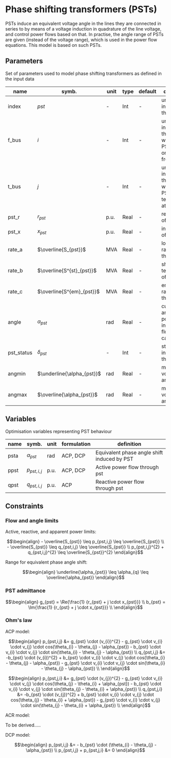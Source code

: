 # Phase shifting transformers (PSTs)

PSTs induce an equivalent voltage angle in the lines they are connected in series to by means of a voltage induction in quadrature of the line voltage, and control power flows based on that. In practise, the angle range of PSTs are given (instead of the voltage range), which is used in the power flow equations. This model is based on such PSTs.

## Parameters

Set of parameters used to model phase shifting transformers as defined in the input data

| name          | symb.                     | unit  | type      | default  | definition                                                           |
|---------------|---------------------------|-------|-----------|----------|----------------------------------------------------------------------|
| index         | $pst$                      | -     | Int       | -        | unique index of the PST                                  |
| f_bus         | $i$                       | -     | Int       | -        | unique index of the bus to which the PST is originating from |
| t_bus         | $j$                       | -     | Int       | -        | unique index of the bus to which the PST is terminating at |
| pst_r        | $r_{pst}$                | p.u.  | Real      | -        | resistance of the PST |
| pst_x        | $x_{pst}$                | p.u.  | Real      | -        | inductance of the PST |
| rate_a        | $\overline{S_{pst}}$     | MVA   | Real      | -        | long term rating of the PST |
| rate_b        | $\overline{S^{st}_{pst}}$| MVA   | Real      | -        | short term term rating of the PST |
| rate_c        | $\overline{S^{em}_{pst}}$| MVA   | Real      | -        | emergency rating of the PST |
| angle         | $\alpha_{pst}$            | rad     | Real       | -        | current angle set point (used in power flow calculation) |
| pst_status    | $\delta_{pst}$            | -     | Int       | -        | status indicator of the PST |
| angmin      | $\underline{\alpha_{pst}}$ |rad  | Real      | -        | minimum voltage angle shift |
| angmax      | $\overline{\alpha_{pst}}$  | rad  | Real      | -        | maximum voltage angle shift |

## Variables

Optimisation variables representing PST behaviour

| name          | symb.                 | unit  | formulation     | definition                                                                 |
|---------------|-----------------------|-------|-----------------|----------------------------------------------------------------------------|  
| psta          |$\alpha_{pst}$         | rad   | ACP, DCP        | Equivalent phase angle shift induced by PST |
| ppst          |$p_{pst,i,j}$           | p.u.  | ACP, DCP        | Active power flow through pst |
| qpst          |$q_{pst,i,j}$           | p.u.  | ACP             | Reactive power flow through pst |

## Constraints

### Flow and angle limits

Active, reactive, and apparent power limits:
```math
\begin{align}
- \overline{S_{pst}} \leq p_{pst,i,j} \leq \overline{S_{pst}} \\
- \overline{S_{pst}} \leq q_{pst,i,j} \leq \overline{S_{pst}} \\
p_{pst,i,j}^{2} + q_{pst,i,j}^{2} \leq \overline{S_{pst}}^{2}
\end{align}
```

Range for equivalent phase angle shift:
```math
\begin{align}
\underline{\alpha_{pst}} \leq \alpha_{q} \leq \overline{\alpha_{pst}}
\end{align}
```

### PST admittance
```math
\begin{align}
g_{pst} = \Re{\frac{1} {r_{pst} + j \cdot x_{pst}}} \\
b_{pst} = \Im{\frac{1} {r_{pst} + j \cdot x_{pst}}} \\
\end{align}
```

### Ohm's law
ACP model:
```math
\begin{align}
p_{pst,i,j} &= g_{pst} \cdot (v_{i})^{2} - g_{pst} \cdot v_{i} \cdot v_{j} \cdot cos(\theta_{i} - \theta_{j} - \alpha_{pst}) - b_{pst} \cdot v_{i} \cdot v_{j} \cdot sin(\theta_{i} - \theta_{j} - \alpha_{pst}) \\
q_{pst,i,j} &= -b_{pst} \cdot (v_{i})^{2} + b_{pst} \cdot v_{i} \cdot v_{j} \cdot cos(\theta_{i} - \theta_{j} - \alpha_{pst}) - g_{pst} \cdot v_{i} \cdot v_{j} \cdot sin(\theta_{i} - \theta_{j} - \alpha_{pst}) \\
\end{align}
```
```math
\begin{align}
p_{pst,j,i} &= g_{pst} \cdot (v_{j})^{2} - g_{pst} \cdot v_{i} \cdot v_{j} \cdot cos(\theta_{j} - \theta_{i} + \alpha_{pst}) - b_{pst} \cdot v_{i} \cdot v_{j} \cdot sin(\theta_{j} - \theta_{i} + \alpha_{pst}) \\
q_{pst,j,i} &= -b_{pst} \cdot (v_{j})^{2} + b_{pst} \cdot v_{i} \cdot v_{j} \cdot cos(\theta_{j} - \theta_{i} + \alpha_{pst}) - g_{pst} \cdot v_{i} \cdot v_{j} \cdot sin(\theta_{j} - \theta_{i} + \alpha_{pst}) \\
\end{align}
```

ACR model:

To be derived.....

DCP model:
```math
\begin{align}
p_{pst,i,j} &= - b_{pst} \cdot (\theta_{i} - \theta_{j} - \alpha_{pst}) \\
p_{pst,i,j} + p_{pst,j,i} &= 0
\end{align}
```
